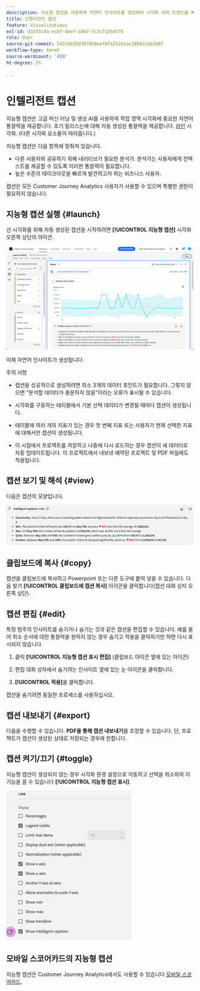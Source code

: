 ```yaml
---
description: 지능형 캡션을 사용하여 자연어 인사이트를 생성하여 시각화 내의 트렌드를 빠르게 표시할 수 있습니다.
title: 인텔리전트 캡션
feature: Visualizations
exl-id: d32d3cda-ecbf-4ee7-a8b7-7c3c71b5df75
role: User
source-git-commit: 542cbb35d3870b8eef6fe252d1ac20962a1b2b8f
workflow-type: tm+mt
source-wordcount: '459'
ht-degree: 2%

---
```


# 인텔리전트 캡션

지능형 캡션은 고급 머신 러닝 및 생성 AI를 사용하여 작업 영역 시각화에 중요한 자연어 통찰력을 제공합니다. 초기 릴리스는에 대해 자동 생성된 통찰력을 제공합니다. [라인](line.md) 시각화. (다른 시각화 요소들이 따라옵니다.)

지능형 캡션은 다음 항목에 맞춰져 있습니다.

* 다른 사용자와 공유하기 위해 내러티브가 필요한 분석가. 분석가는 사용자에게 컨텍스트를 제공할 수 있도록 이러한 통찰력이 필요합니다.
* 높은 수준의 테이크아웃을 빠르게 발견하고자 하는 비즈니스 사용자.

캡션은 모든 Customer Journey Analytics 사용자가 사용할 수 있으며 특별한 권한이 필요하지 않습니다.

## 지능형 캡션 실행 {#launch}

선 시각화를 위해 자동 생성된 캡션을 시작하려면 **[!UICONTROL 지능형 캡션]** 시각화 오른쪽 상단의 아이콘.

![제품 보기에 대한 지능형 캡션 트렌드를 표시하는 Analysis Launch 창입니다. ](assets/intell-caps-1.png)

이제 자연어 인사이트가 생성됩니다.

주의 사항

* 캡션을 성공적으로 생성하려면 최소 3개의 데이터 포인트가 필요합니다. 그렇지 않으면 &quot;분석할 데이터가 충분하지 않음&quot;이라는 오류가 표시될 수 있습니다.

* 시각화를 구동하는 테이블에서 기본 선택 데이터가 변경될 때마다 캡션이 생성됩니다.

* 테이블에 여러 개의 지표가 있는 경우 첫 번째 지표 또는 사용자가 현재 선택한 지표에 대해서만 캡션이 생성됩니다.

* 이 시점에서 프로젝트를 저장하고 나중에 다시 로드하는 경우 캡션이 새 데이터로 자동 업데이트됩니다. 이 프로젝트에서 내보낸 예약된 프로젝트 및 PDF 파일에도 적용됩니다.

## 캡션 보기 및 해석 {#view}

다음은 캡션의 모양입니다.

![시즌, 최소, 최대, 스파이크 및 쇠퇴를 포함하여 선 시각화를 위한 지능형 캡션입니다.](assets/captions.png)

## 클립보드에 복사 {#copy}

캡션을 클립보드에 복사하고 Powerpoint 또는 다른 도구에 붙여 넣을 수 있습니다. 다음 찾기 **[!UICONTROL 클립보드에 캡션 복사]** 아이콘을 클릭합니다(캡션 대화 상자 오른쪽 상단).

## 캡션 편집 {#edit}

특정 범주의 인사이트를 숨기거나 숨기는 것과 같은 캡션을 편집할 수 있습니다. 예를 들어 최소 순서에 대한 통찰력을 원하지 않는 경우 숨기고 적용을 클릭하기만 하면 다시 표시되지 않습니다.

1. 클릭 **[!UICONTROL 지능형 캡션 표시 편집]** (클립보드 아이콘 옆에 있는 아이콘)

1. 편집 대화 상자에서 숨기려는 인사이트 옆에 있는 눈 아이콘을 클릭합니다.

1. **[!UICONTROL 적용]**&#x200B;을 클릭합니다.

캡션을 숨기려면 동일한 프로세스를 사용하십시오.

## 캡션 내보내기 {#export}

다음을 수행할 수 있습니다. **PDF을 통해 캡션 내보내기**&#x200B;를 조정할 수 있습니다. 단, 프로젝트가 캡션이 생성된 상태로 저장되는 경우에 한합니다.

## 캡션 켜기/끄기 {#toggle}

지능형 캡션이 생성되지 않는 경우 시각화 환경 설정으로 이동하고 선택을 취소하여 이 기능을 끌 수 있습니다 **[!UICONTROL 지능형 캡션 표시]**.

![지능형 캡션 표시 선택 취소 옵션을 보여 주는 선 시각화 옵션입니다.](assets/toggle-captions.png)

## 모바일 스코어카드의 지능형 캡션

지능형 캡션은 Customer Journey Analytics에서도 사용할 수 있습니다 [모바일 스코어카드](https://experienceleague.adobe.com/en/docs/analytics-platform/using/cja-dashboards/manage-scorecard#captions).